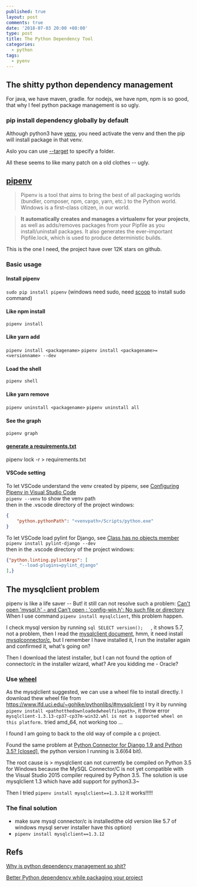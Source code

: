 ```yaml
---
published: true
layout: post
comments: true
date: '2018-07-03 20:00 +08:00'
type: post
title: The Python Dependency Tool
categories:
  - python
tags:
  - pyenv
---
```

## The shitty python dependency management
For java, we have maven, gradle. for nodejs, we have npm, npm is so good, that why I feel python package management is so ugly.

### pip install dependency globally by default
Although python3 have [venv](https://docs.python.org/3/library/venv.html), you need activate the venv and then the pip will install package in that venv.

Aslo you can use [--target](https://pip.pypa.io/en/latest/reference/pip_install/#cmdoption-t) to specify a folder.

All these seems to like many patch on a old clothes -- ugly.

## [pipenv](https://github.com/pypa/pipenv)
> Pipenv is a tool that aims to bring the best of all packaging worlds (bundler, composer, npm, cargo, yarn, etc.) to the Python world. Windows is a first–class citizen, in our world.

> **It automatically creates and manages a virtualenv for your projects**, as well as adds/removes packages from your Pipfile as you install/uninstall packages. It also generates the ever–important Pipfile.lock, which is used to produce deterministic builds.

This is the one I need, the project have over 12K stars on github.

### Basic usage

#### Install  pipenv
`sudo pip install pipenv` (windows need sudo, need [scoop](https://github.com/lukesampson/scoop) to install sudo command)

#### Like npm install
`pipenv install`

#### Like yarn add
`pipenv install <packagename>`
`pipenv install <packagename>=<versionname> --dev`

#### Load the shell
`pipenv shell`

#### Like yarn remove
`pipenv uninstall <packagename>`
`pipenv uninstall all`

#### See the graph
`pipenv graph`

#### [generate a requirements.txt](https://docs.pipenv.org/advanced/#generating-a-requirements-txt)
pipenv lock -r > requirements.txt

#### VSCode setting
To let VSCode understand the venv created by pipenv, see [Configuring Pipenv in Visual Studio Code](https://olav.it/2017/03/04/pipenv-visual-studio-code/)  
`pipenv --venv` to show the venv path  
then in the .vscode directory of the project
windows:
```json
{
    "python.pythonPath": "<venvpath>/Scripts/python.exe"
}
```
To let VSCode load pylint for Django, see [Class has no objects member](https://stackoverflow.com/questions/45135263/class-has-no-objects-member)  
`pipenv install pylint-django --dev`  
then in the .vscode directory of the project
windows:
```json
{"python.linting.pylintArgs": [
     "--load-plugins=pylint_django"
],}
```



## The mysqlclient problem
pipenv is like a life saver -- But! it still can not resolve such a problem:
[Can't open 'mysql.h' - and Can't open : 'config-win.h': No such file or directory](https://stackoverflow.com/questions/51118963/issues-installing-mysqldb-with-python-3-6-5-cant-open-mysql-h-and-cant-op)  
When I use command `pipenv install mysqlclient`, this problem happen.  

I check mysql version by running ```sql SELECT version();   ```, it shows 5.7, not a problem, then I read the [mysqlclient document](https://pypi.org/project/mysqlclient/), hmm, it need install [mysqlconnector/c](https://dev.mysql.com/downloads/connector/c/), but I remember I have installed it, I run the installer again and confirmed it, what's going on?  

Then I download the latest installer, but I can not found the option of connector/c in the installer wizard, what? Are you kidding me - Oracle?

### Use [wheel](https://pypi.org/project/wheel/)
As the mysqlclient suggested, we can use a wheel file to install directly.
I download thew wheel file from https://www.lfd.uci.edu/~gohlke/pythonlibs/#mysqlclient
I try it by running `pipenv install <pathotthedownloadedwheelfilepath>`, it throw error `mysqlclient-1.3.13-cp37-cp37m-win32.whl is not a supported wheel on this platform.` tried amd_64, not working too ...

I found I am going to back to the old way of compile a c project. 

Found the same problem at [Python Connector for Django 1.9 and Python 3.5? [closed]](https://stackoverflow.com/questions/34456770/python-connector-for-django-1-9-and-python-3-5), the python version I running is 3.6(64 bit).

The root cause is > mysqlclient can not currently be compiled on Python 3.5 for Windows because the MySQL Connector/C is not yet compatible with the Visual Studio 2015 compiler required by Python 3.5. The solution is use mysqlclient 1.3 which have add support for python3.3~

Then I tried `pipenv install mysqlclient==1.3.12` it works!!!!!

### The final solution
- make sure mysql connector/c is installed(the old version like 5.7 of windows mysql server installer have this option)  
- `pipenv install mysqlclient==1.3.12`

## Refs  
[Why is python dependency management so shit?](https://www.reddit.com/r/Python/comments/51ae8b/why_is_python_dependency_management_so_shit/)

[Better Python dependency while packaging your project](https://medium.com/python-pandemonium/better-python-dependency-and-package-management-b5d8ea29dff1)
